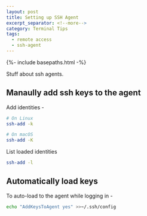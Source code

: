 ```yaml
---
layout: post
title: Setting up SSH Agent
excerpt_separator: <!--more-->
category: Terminal Tips
tags: 
  - remote access
  - ssh-agent
---
```


{%- include basepaths.html -%}

Stuff about ssh agents.

<!--more-->

## Manaully add ssh keys to the agent

Add identities -
```bash
# On Linux
ssh-add -k

# On macOS
ssh-add -K
```

List loaded identities

```bash
ssh-add -l
```

## Automatically load keys

To auto-load to the agent while logging in -

```bash
echo "AddKeysToAgent yes" >>~/.ssh/config
```
